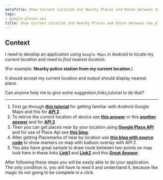 ```yaml
---
metaTitle: Show Current Location and Nearby Places and Route between two places using Google Maps API in Android
tags:
- google-places-api
title: Show Current Location and Nearby Places and Route between two places using Google Maps API in Android
---
```


## Context

I need to develop an application using `Google Maps` in Android to locate my *current location* and need to *find nearest location*.


(For example: **Nearby police station from my current location**.)


It should accept my current location and output should display nearest place.


Can anyone help me to give some suggestion,links,tutorial to do that?



---

1. First go through **[this tutorial](http://mobiforge.com/developing/story/using-google-maps-android)** for getting familiar with
Android Google Maps and this for **[API 2](http://www.codeproject.com/Articles/614946/Android-google-map-api-v-setup)**.
2. To retrive the current location of device see **[this answer](https://stackoverflow.com/questions/1513485/how-do-i-get-the-current-gps-location-programmatically-in-android)** or this **[another answer](https://stackoverflow.com/questions/3145089/what-is-the-simplest-and-most-robust-way-to-get-the-users-current-location-in-a/3145655#3145655)** and for **[API 2](http://ramsandroid4all.blogspot.in/2013/06/google-maps-android-api-v2-showing.html)**
3. Then you can get places near by your location using **[Google Place
 API](http://code.google.com/apis/maps/documentation/places/)** and for use of Place Api see **[this blog](http://ddewaele.blogspot.com/2011/05/introducing-google-places-api.html).**
4. After getting Placemarks of near by location use **[this
blog with source code](http://wptrafficanalyzer.in/blog/customizing-infowindow-contents-in-google-map-android-api-v2-using-infowindowadapter/)** to show markers on map with balloon overlay with API 2.
5. You also have great sample to draw route between two points on map
look here in these links **[Link1](https://stackoverflow.com/questions/2023669/j2me-android-blackberry-driving-directions-route-between-two-locations/2023685#2023685)** and **[Link2](http://about-android.blogspot.in/2010/03/sample-google-map-driving-direction.html)** and this [**Great Answer**](https://stackoverflow.com/questions/3109158/how-to-draw-a-path-on-a-map-using-kml-file).


After following these steps you will be easily able to do your application. The only condition is, you will have to read it and understand it, because like magic its not going to be complete in a click.

